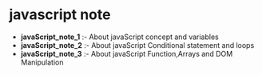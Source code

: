 # javascript note

* **javaScript_note_1** :- About javaScript concept and variables
* **javaScript_note_2** :- About javaScript Conditional statement and loops
* **javaScript_note_3** :- About javaScript Function,Arrays and DOM Manipulation
